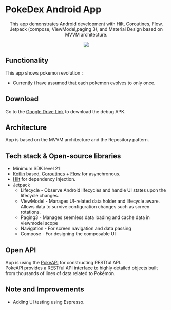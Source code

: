# PokeDex Android App

<p align="center">
This app demonstrates Android development with Hilt, Coroutines, Flow, Jetpack (compose, ViewModel,paging 3), and Material Design based on MVVM architecture.
</p>

<p align="center">
<img src="https://i.imgur.com/uWvmeuD.png"/>
</p>

## Functionality
This app shows pokemon evolution :
 - Currently i have assumed that each pokemon evolves to only once.

## Download
Go to the [Google Drive Link](https://bit.ly/3c7PqGu) to download the debug APK.

## Architecture
App is based on the MVVM architecture and the Repository pattern.

## Tech stack & Open-source libraries
- Minimum SDK level 21
- [Kotlin](https://kotlinlang.org/) based, [Coroutines](https://github.com/Kotlin/kotlinx.coroutines) + [Flow](https://kotlin.github.io/kotlinx.coroutines/kotlinx-coroutines-core/kotlinx.coroutines.flow/) for asynchronous.
- [Hilt](https://dagger.dev/hilt/) for dependency injection.
- Jetpack
  - Lifecycle - Observe Android lifecycles and handle UI states upon the lifecycle changes.
  - ViewModel - Manages UI-related data holder and lifecycle aware. Allows data to survive configuration changes such as screen rotations.
  - Paging3  - Manages seemless data loading and cache data in viewmodel scope
  - Navigation - For screen navigation and data passing
  - Compose   - For designing the composable UI

## Open API
App is using the [PokeAPI](https://pokeapi.co/) for constructing RESTful API.<br>
PokeAPI provides a RESTful API interface to highly detailed objects built from thousands of lines of data related to Pokémon.

## Note and Improvements
- Adding UI testing using Espresso.
